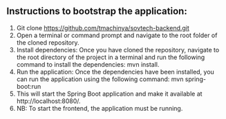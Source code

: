 ## Instructions to bootstrap the application:
1.	Git clone https://github.com/tmachinya/sovtech-backend.git
2.	Open a terminal or command prompt and navigate to the root folder of the cloned repository.
3.	Install dependencies: Once you have cloned the repository, navigate to the root directory of the project in a terminal and run the following command to install the dependencies:  mvn install.
4.	Run the application: Once the dependencies have been installed, you can run the application using the following command: mvn spring-boot:run
5.	This will start the Spring Boot application and make it available at http://localhost:8080/. 
6.	NB: To start the frontend, the application must be running.
